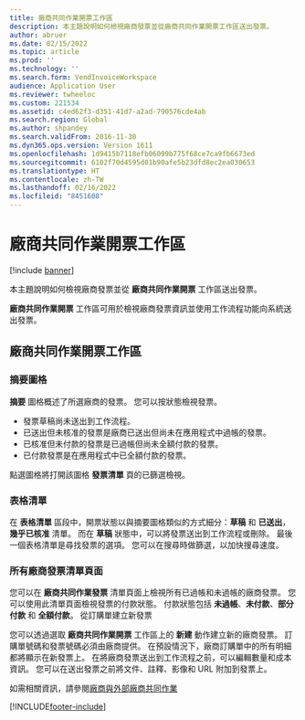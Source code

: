 ```yaml
---
title: 廠商共同作業開票工作區
description: 本主題說明如何檢視廠商發票並從廠商共同作業開票工作區送出發票。
author: abruer
ms.date: 02/15/2022
ms.topic: article
ms.prod: ''
ms.technology: ''
ms.search.form: VendInvoiceWorkspace
audience: Application User
ms.reviewer: twheeloc
ms.custom: 221534
ms.assetid: c4ed62f3-d351-41d7-a2ad-790576cde4ab
ms.search.region: Global
ms.author: shpandey
ms.search.validFrom: 2016-11-30
ms.dyn365.ops.version: Version 1611
ms.openlocfilehash: 1d9415b7118efb06099b775f68ce7ca9fb6673ed
ms.sourcegitcommit: 6102f70d4595d01b90afe5b23dfd8ec2ea030653
ms.translationtype: HT
ms.contentlocale: zh-TW
ms.lasthandoff: 02/16/2022
ms.locfileid: "8451608"
---
```

# <a name="vendor-collaboration-invoicing-workspace"></a>廠商共同作業開票工作區

[!include [banner](../includes/banner.md)]

本主題說明如何檢視廠商發票並從 **廠商共同作業開票** 工作區送出發票。

**廠商共同作業開票** 工作區可用於檢視廠商發票資訊並使用工作流程功能向系統送出發票。


## <a name="vendor-collaboration-invoicing-workspace"></a>廠商共同作業開票工作區

### <a name="summary-tiles"></a>摘要圖格

**摘要** 圖格概述了所選廠商的發票。 您可以按狀態檢視發票。
-   發票草稿尚未送出到工作流程。
-   已送出但未核准的發票是廠商已送出但尚未在應用程式中過帳的發票。
-   已核准但未付款的發票是已過帳但尚未全額付款的發票。
-   已付款發票是在應用程式中已全額付款的發票。

點選圖格將打開該圖格 **發票清單** 頁的已篩選檢視。

### <a name="tabular-lists"></a>表格清單

在 **表格清單** 區段中，開票狀態以與摘要圖格類似的方式細分：**草稿** 和 **已送出**，**幾乎已核准** 清單。 而在 **草稿** 狀態中，可以將發票送出到工作流程或刪除。 最後一個表格清單是尋找發票的選項。 您可以在搜尋時做篩選，以加快搜尋速度。

### <a name="all-vendor-invoices-list-page"></a>所有廠商發票清單頁面

您可以在 **廠商共同作業發票** 清單頁面上檢視所有已過帳和未過帳的廠商發票。 您可以使用此清單頁面檢視發票的付款狀態。 付款狀態包括 **未過帳**、**未付款**、**部分付款** 和 **全額付款**。
從訂購單建立新發票

您可以透過選取 **廠商共同作業開票** 工作區上的 **新建** 動作建立新的廠商發票。 訂購單號碼和發票號碼必須由廠商提供。 在預設情況下，廠商訂購單中的所有明細都將顯示在新發票上。 在將廠商發票送出到工作流程之前，可以編輯數量和成本資訊。 您可以在送出發票之前將文件、註釋、影像和 URL 附加到發票上。

如需相關資訊，請參閱[廠商與外部廠商共同作業](../../supply-chain/procurement/vendor-collaboration-work-external-vendors.md)





[!INCLUDE[footer-include](../../includes/footer-banner.md)]
